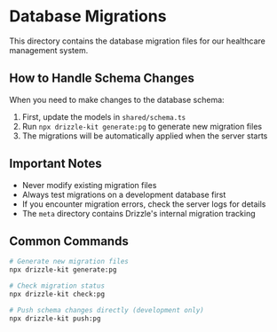 # Database Migrations

This directory contains the database migration files for our healthcare management system.

## How to Handle Schema Changes

When you need to make changes to the database schema:

1. First, update the models in `shared/schema.ts`
2. Run `npx drizzle-kit generate:pg` to generate new migration files
3. The migrations will be automatically applied when the server starts

## Important Notes

- Never modify existing migration files
- Always test migrations on a development database first
- If you encounter migration errors, check the server logs for details
- The `meta` directory contains Drizzle's internal migration tracking

## Common Commands

```bash
# Generate new migration files
npx drizzle-kit generate:pg

# Check migration status
npx drizzle-kit check:pg

# Push schema changes directly (development only)
npx drizzle-kit push:pg
```
